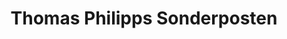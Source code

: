 ---
title: "Thomas Philipps Sonderposten"
url: /nieder-olm/thomas-philipps-sonderposten/
shop: Kramladen
---